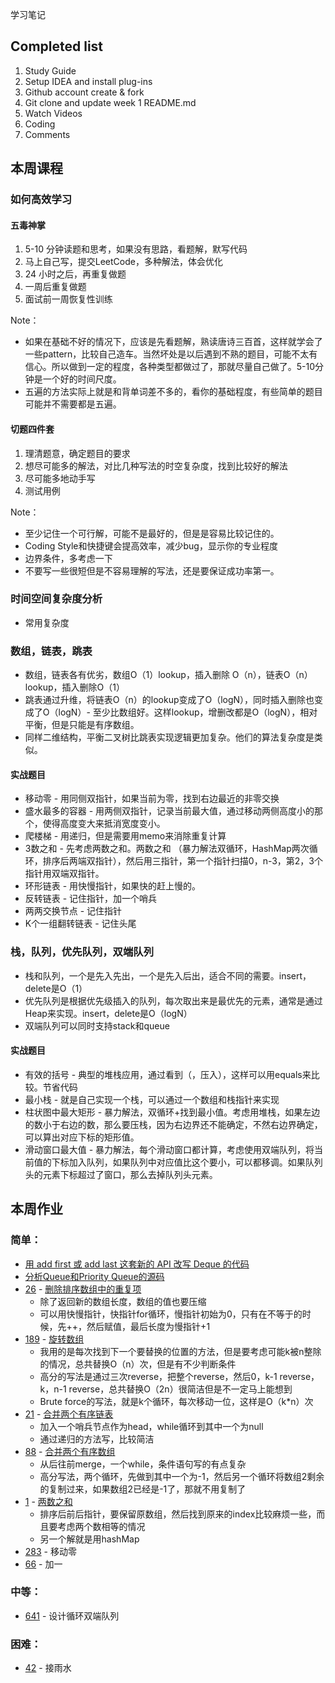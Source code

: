 学习笔记

## Completed list
1. Study Guide
2. Setup IDEA and install plug-ins
3. Github account create & fork
4. Git clone and update week 1 README.md
5. Watch Videos
6. Coding
7. Comments

## 本周课程

### 如何高效学习

#### 五毒神掌
1. 5-10 分钟读题和思考，如果没有思路，看题解，默写代码
1. 马上自己写，提交LeetCode，多种解法，体会优化
1. 24 小时之后，再重复做题
1. 一周后重复做题
1. 面试前一周恢复性训练

Note：
- 如果在基础不好的情况下，应该是先看题解，熟读唐诗三百首，这样就学会了一些pattern，比较自己造车。当然坏处是以后遇到不熟的题目，可能不太有信心。所以做到一定的程度，各种类型都做过了，那就尽量自己做了。5-10分钟是一个好的时间尺度。
- 五遍的方法实际上就是和背单词差不多的，看你的基础程度，有些简单的题目可能并不需要都是五遍。

#### 切题四件套
1. 理清题意，确定题目的要求
2. 想尽可能多的解法，对比几种写法的时空复杂度，找到比较好的解法
3. 尽可能多地动手写
4. 测试用例

Note：
- 至少记住一个可行解，可能不是最好的，但是是容易比较记住的。
- Coding Style和快捷键会提高效率，减少bug，显示你的专业程度
- 边界条件，多考虑一下
- 不要写一些很短但是不容易理解的写法，还是要保证成功率第一。

### 时间空间复杂度分析
- 常用复杂度 

### 数组，链表，跳表
- 数组，链表各有优劣，数组O（1）lookup，插入删除 O（n），链表O（n）lookup，插入删除O（1）
- 跳表通过升维，将链表O（n）的lookup变成了O（logN），同时插入删除也变成了O（logN）- 至少比数组好。这样lookup，增删改都是O（logN），相对平衡，但是只能是有序数组。
- 同样二维结构，平衡二叉树比跳表实现逻辑更加复杂。他们的算法复杂度是类似。

#### 实战题目
- 移动零 - 用同侧双指针，如果当前为零，找到右边最近的非零交换
- 盛水最多的容器 - 用两侧双指针，记录当前最大值，通过移动两侧高度小的那个，使得高度变大来抵消宽度变小。
- 爬楼梯 - 用递归，但是需要用memo来消除重复计算
- 3数之和 - 先考虑两数之和。两数之和 （暴力解法双循环，HashMap两次循环，排序后两端双指针），然后用三指针，第一个指针扫描0，n-3，第2，3个指针用双端双指针。
- 环形链表 - 用快慢指针，如果快的赶上慢的。
- 反转链表 - 记住指针，加一个哨兵
- 两两交换节点 - 记住指针
- K个一组翻转链表 - 记住头尾

### 栈，队列，优先队列，双端队列
- 栈和队列，一个是先入先出，一个是先入后出，适合不同的需要。insert，delete是O（1）
- 优先队列是根据优先级插入的队列，每次取出来是最优先的元素，通常是通过Heap来实现。insert，delete是O（logN）
- 双端队列可以同时支持stack和queue

#### 实战题目
- 有效的括号 - 典型的堆栈应用，通过看到（，压入），这样可以用equals来比较。节省代码
- 最小栈 - 就是自己实现一个栈，可以通过一个数组和栈指针来实现
- 柱状图中最大矩形 - 暴力解法，双循环+找到最小值。考虑用堆栈，如果左边的数小于右边的数，那么要压栈，因为右边界还不能确定，不然右边界确定，可以算出对应下标的矩形值。
- 滑动窗口最大值 - 暴力解法，每个滑动窗口都计算，考虑使用双端队列，将当前值的下标加入队列，如果队列中对应值比这个要小，可以都移调。如果队列头的元素下标超过了窗口，那么去掉队列头元素。

## 本周作业

### 简单：
- [用 add first 或 add last 这套新的 API 改写 Deque 的代码](src/DequeExample.java)
- [分析Queue和Priority Queue的源码](QueueAndPriorityQueueAnalysis.md)
- [26](https://leetcode.com/problems/remove-duplicates-from-sorted-array/discuss/?currentPage=1&orderBy=most_votes&query=) - [删除排序数组中的重复项](src/RemoveDuplicates.java)
    - 除了返回新的数组长度，数组的值也要压缩 
    - 可以用快慢指针，快指针for循环，慢指针初始为0，只有在不等于的时候，先++，然后赋值，最后长度为慢指针+1
- [189](https://leetcode.com/problems/rotate-array/discuss/?currentPage=1&orderBy=most_votes&query=) - [旋转数组](src/RotateArray.java) 
    - 我用的是每次找到下一个要替换的位置的方法，但是要考虑可能k被n整除的情况，总共替换O（n）次，但是有不少判断条件
    - 高分的写法是通过三次reverse，把整个reverse，然后0，k-1 reverse，k，n-1 reverse，总共替换O（2n）很简洁但是不一定马上能想到
    - Brute force的写法，就是k个循环，每次移动一位，这样是O（k*n）次
- [21](https://leetcode.com/problems/merge-two-sorted-lists/discuss/?currentPage=1&orderBy=most_votes&query=)  - [合并两个有序链表](src/MergeSortedLists.java) 
    - 加入一个哨兵节点作为head，while循环到其中一个为null
    - 通过递归的方法写，比较简洁
- [88](https://leetcode.com/problems/merge-sorted-array/discuss/?currentPage=1&orderBy=most_votes&query=) - [合并两个有序数组](src/MergeSortedArray.java)
    - 从后往前merge，一个while，条件语句写的有点复杂
    - 高分写法，两个循环，先做到其中一个为-1，然后另一个循环将数组2剩余的复制过来，如果数组2已经是-1了，那就不用复制了
- [1](https://leetcode.com/problems/two-sum/discuss/?currentPage=1&orderBy=most_votes&query=)  - [两数之和](src/TwoSum.java)
    - 排序后前后指针，要保留原数组，然后找到原来的index比较麻烦一些，而且要考虑两个数相等的情况
    - 另一个解就是用hashMap
- [283](https://leetcode.com/problems/move-zeroes/discuss/?currentPage=1&orderBy=most_votes&query=)  - 移动零
- [66](https://leetcode.com/problems/plus-one/discuss/?currentPage=1&orderBy=most_votes&query=) - 加一

### 中等：
- [641](https://leetcode.com/problems/design-circular-deque/discuss/?currentPage=1&orderBy=most_votes&query=) - 设计循环双端队列

### 困难：
- [42](https://leetcode.com/problems/trapping-rain-water/discuss/?currentPage=1&orderBy=most_votes&query=) - 接雨水